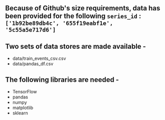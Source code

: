 ## Because of Github's size requirements, data has been provided for the following `series_id` : `['1b92be89db4c', '655f19eabf1e', '5c55a5e717d6']`

## Two sets of data stores are made available - 
  <ul>
    <li> data/train_events_csv.csv </li>
    <li> data/pandas_df.csv </li>
  </ul>

## The following libraries are needed -
<ul>
  <li> TensorFlow </li>
  <li> pandas </li>
  <li> numpy </li>
  <li> matplotlib </li>
  <li> sklearn </li>
</ul>
